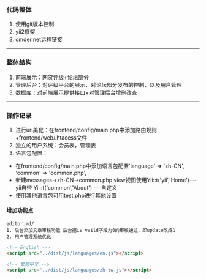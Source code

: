 ### 代码整体
1.  使用git版本控制
2.  yii2框架
3.  cmder.net远程链接

------------

### 整体结构

1. 前端展示：网贷评级+论坛部分
2. 管理后台：对评级平台的展示，对论坛部分发布的控制，以及用户管理
3. 数据库：对前端展示提供接口+对管理后台增删改查

------------

### 操作记录
1. 进行url美化：在frontend/config/main.php中添加路由规则+frontend/web/.htacess文件
2. 独立的用户系统：会员表，管理表
3. 语言包配置：
  - 在frontend/config/main.php中添加语言包配置'language' => 'zh-CN', 'common' => 'common.php',
 - 新建messages->zh-CN->common.php view视图使用Yii::t('yii','Home')---yii自带 Yii::t('common','About') ---自定义
 - 使用其他语言包可用test.php进行其他设置

#### 增加功能点

    editor.md/
    1. 后台添加文章审核功能 后台把is_vaild字段为0的审核通过，即update改成1
    2. 用户管理系统优化     

```html
<!-- English -->
<script src="../dist/js/languages/en.js"></script>

<!-- 繁體中文 -->
<script src="../dist/js/languages/zh-tw.js"></script>
```
